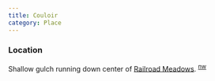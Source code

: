 ```yaml
---
title: Couloir
category: Place
---
```

### Location

Shallow gulch running down center of [Railroad Meadows](Railroad-Meadows). <sup>[nw][]</sup>



[nw]: Names-Walt "Meany Names by Walter Little, 1984"
